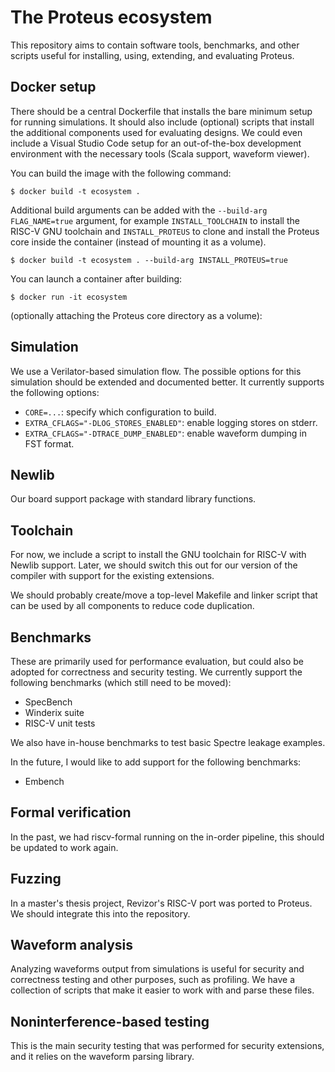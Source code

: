 # The Proteus ecosystem

This repository aims to contain software tools, benchmarks, and other scripts useful for installing, using, extending, and evaluating Proteus.

## Docker setup

There should be a central Dockerfile that installs the bare minimum setup for running simulations.
It should also include (optional) scripts that install the additional components used for evaluating designs.
We could even include a Visual Studio Code setup for an out-of-the-box development environment with the necessary tools (Scala support, waveform viewer).

You can build the image with the following command:

```shell
$ docker build -t ecosystem .
```

Additional build arguments can be added with the `--build-arg FLAG_NAME=true` argument, for example `INSTALL_TOOLCHAIN` to install the RISC-V GNU toolchain and `INSTALL_PROTEUS` to clone and install the Proteus core inside the container (instead of mounting it as a volume).

```shell
$ docker build -t ecosystem . --build-arg INSTALL_PROTEUS=true
```

You can launch a container after building:

```shell
$ docker run -it ecosystem
```

(optionally attaching the Proteus core directory as a volume):

## Simulation

We use a Verilator-based simulation flow.
The possible options for this simulation should be extended and documented better.
It currently supports the following options:
- `CORE=...`: specify which configuration to build.
- `EXTRA_CFLAGS="-DLOG_STORES_ENABLED"`: enable logging stores on stderr.
- `EXTRA_CFLAGS="-DTRACE_DUMP_ENABLED"`: enable waveform dumping in FST format.

## Newlib

Our board support package with standard library functions.

## Toolchain

For now, we include a script to install the GNU toolchain for RISC-V with Newlib support.
Later, we should switch this out for our version of the compiler with support for the existing extensions.

We should probably create/move a top-level Makefile and linker script that can be used by all components to reduce code duplication.

## Benchmarks

These are primarily used for performance evaluation, but could also be adopted for correctness and security testing.
We currently support the following benchmarks (which still need to be moved):

- SpecBench
- Winderix suite
- RISC-V unit tests

We also have in-house benchmarks to test basic Spectre leakage examples.

In the future, I would like to add support for the following benchmarks:

- Embench

## Formal verification

In the past, we had riscv-formal running on the in-order pipeline, this should be updated to work again.

## Fuzzing

In a master's thesis project, Revizor's RISC-V port was ported to Proteus.
We should integrate this into the repository.

## Waveform analysis

Analyzing waveforms output from simulations is useful for security and correctness testing and other purposes, such as profiling.
We have a collection of scripts that make it easier to work with and parse these files.

## Noninterference-based testing

This is the main security testing that was performed for security extensions, and it relies on the waveform parsing library.
